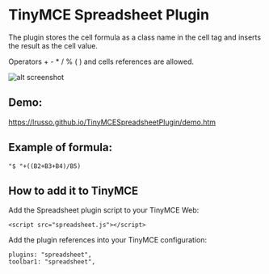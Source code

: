 # TinyMCE Spreadsheet Plugin

The plugin stores the cell formula as a class name in the cell tag and inserts the result as the cell value.

Operators + - * / % ( ) and cells references are allowed.

![alt screenshot](https://raw.githubusercontent.com/lrusso/TinyMCESpreadsheetPlugin/master/spreadsheet.png)

## Demo:

https://lrusso.github.io/TinyMCESpreadsheetPlugin/demo.htm

## Example of formula:

```
"$ "+((B2+B3+B4)/B5)
```

## How to add it to TinyMCE

Add the Spreadsheet plugin script to your TinyMCE Web:
```
<script src="spreadsheet.js"></script> 
```

Add the plugin references into your TinyMCE configuration:
```
plugins: "spreadsheet",
toolbar1: "spreadsheet",
```
